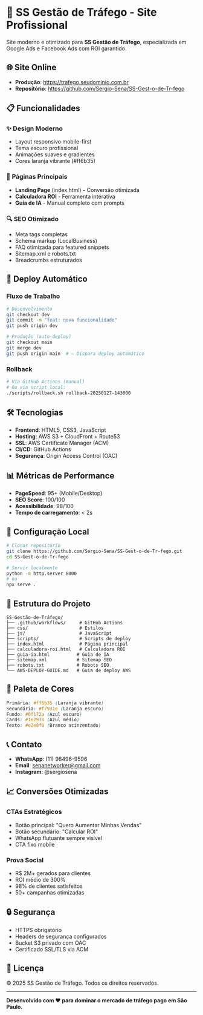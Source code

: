 # 🚀 SS Gestão de Tráfego - Site Profissional

Site moderno e otimizado para **SS Gestão de Tráfego**, especializada em Google Ads e Facebook Ads com ROI garantido.

## 🌐 Site Online
- **Produção**: https://trafego.seudominio.com.br
- **Repositório**: https://github.com/Sergio-Sena/SS-Gest-o-de-Tr-fego

## 📋 Funcionalidades

### ✨ **Design Moderno**
- Layout responsivo mobile-first
- Tema escuro profissional
- Animações suaves e gradientes
- Cores laranja vibrante (#ff6b35)

### 🎯 **Páginas Principais**
- **Landing Page** (index.html) - Conversão otimizada
- **Calculadora ROI** - Ferramenta interativa
- **Guia de IA** - Manual completo com prompts

### 🔍 **SEO Otimizado**
- Meta tags completas
- Schema markup (LocalBusiness)
- FAQ otimizada para featured snippets
- Sitemap.xml e robots.txt
- Breadcrumbs estruturados

## 🚀 Deploy Automático

### **Fluxo de Trabalho**
```bash
# Desenvolvimento
git checkout dev
git commit -m "feat: nova funcionalidade"
git push origin dev

# Produção (auto-deploy)
git checkout main
git merge dev
git push origin main  # ← Dispara deploy automático
```

### **Rollback**
```bash
# Via GitHub Actions (manual)
# Ou via script local:
./scripts/rollback.sh rollback-20250127-143000
```

## 🛠️ Tecnologias

- **Frontend**: HTML5, CSS3, JavaScript
- **Hosting**: AWS S3 + CloudFront + Route53
- **SSL**: AWS Certificate Manager (ACM)
- **CI/CD**: GitHub Actions
- **Segurança**: Origin Access Control (OAC)

## 📊 Métricas de Performance

- **PageSpeed**: 95+ (Mobile/Desktop)
- **SEO Score**: 100/100
- **Acessibilidade**: 98/100
- **Tempo de carregamento**: < 2s

## 🔧 Configuração Local

```bash
# Clonar repositório
git clone https://github.com/Sergio-Sena/SS-Gest-o-de-Tr-fego.git
cd SS-Gest-o-de-Tr-fego

# Servir localmente
python -m http.server 8000
# ou
npx serve .
```

## 📁 Estrutura do Projeto

```
SS-Gestão-de-Tráfego/
├── .github/workflows/     # GitHub Actions
├── css/                   # Estilos
├── js/                    # JavaScript
├── scripts/               # Scripts de deploy
├── index.html             # Página principal
├── calculadora-roi.html   # Calculadora ROI
├── guia-ia.html          # Guia de IA
├── sitemap.xml           # Sitemap SEO
├── robots.txt            # Robots SEO
└── AWS-DEPLOY-GUIDE.md   # Guia de deploy AWS
```

## 🎨 Paleta de Cores

```css
Primária: #ff6b35 (Laranja vibrante)
Secundária: #f7931e (Laranja escuro)
Fundo: #0f172a (Azul escuro)
Cards: #1e293b (Azul médio)
Texto: #e2e8f0 (Branco acinzentado)
```

## 📞 Contato

- **WhatsApp**: (11) 98496-9596
- **Email**: senanetworker@gmail.com
- **Instagram**: @sergiosena

## 📈 Conversões Otimizadas

### **CTAs Estratégicos**
- Botão principal: "Quero Aumentar Minhas Vendas"
- Botão secundário: "Calcular ROI"
- WhatsApp flutuante sempre visível
- CTA fixo mobile

### **Prova Social**
- R$ 2M+ gerados para clientes
- ROI médio de 300%
- 98% de clientes satisfeitos
- 50+ campanhas otimizadas

## 🔒 Segurança

- HTTPS obrigatório
- Headers de segurança configurados
- Bucket S3 privado com OAC
- Certificado SSL/TLS via ACM

## 📝 Licença

© 2025 SS Gestão de Tráfego. Todos os direitos reservados.

---

**Desenvolvido com ❤️ para dominar o mercado de tráfego pago em São Paulo.**
